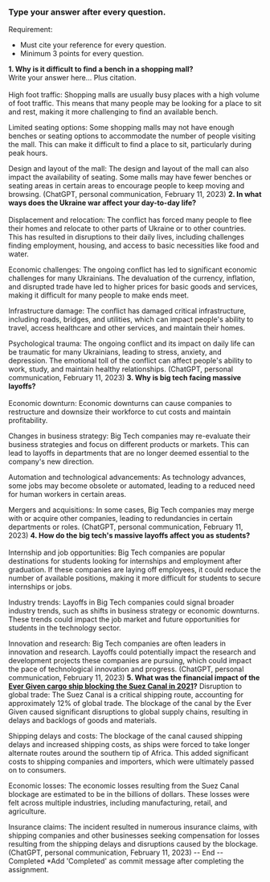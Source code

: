 ### Type your answer after every question. 
Requirement:
- Must cite your reference for every question.
- Minimum 3 points for every question.

**1. Why is it difficult to find a bench in a shopping mall? <br>**
Write your answer here... Plus citation. <br><br>
High foot traffic: Shopping malls are usually busy places with a high volume of foot traffic. This means that many people may be looking for a place to sit and rest, making it more challenging to find an available bench.

Limited seating options: Some shopping malls may not have enough benches or seating options to accommodate the number of people visiting the mall. This can make it difficult to find a place to sit, particularly during peak hours.

Design and layout of the mall: The design and layout of the mall can also impact the availability of seating. Some malls may have fewer benches or seating areas in certain areas to encourage people to keep moving and browsing.
(ChatGPT, personal communication, February 11, 2023)
**2. In what ways does the Ukraine war affect your day-to-day life?<br>**
<br>
Displacement and relocation: The conflict has forced many people to flee their homes and relocate to other parts of Ukraine or to other countries. This has resulted in disruptions to their daily lives, including challenges finding employment, housing, and access to basic necessities like food and water.

Economic challenges: The ongoing conflict has led to significant economic challenges for many Ukrainians. The devaluation of the currency, inflation, and disrupted trade have led to higher prices for basic goods and services, making it difficult for many people to make ends meet.

Infrastructure damage: The conflict has damaged critical infrastructure, including roads, bridges, and utilities, which can impact people's ability to travel, access healthcare and other services, and maintain their homes.

Psychological trauma: The ongoing conflict and its impact on daily life can be traumatic for many Ukrainians, leading to stress, anxiety, and depression. The emotional toll of the conflict can affect people's ability to work, study, and maintain healthy relationships.
(ChatGPT, personal communication, February 11, 2023)
**3. Why is big tech facing massive layoffs?<br>**
<br>
Economic downturn: Economic downturns can cause companies to restructure and downsize their workforce to cut costs and maintain profitability.

Changes in business strategy: Big Tech companies may re-evaluate their business strategies and focus on different products or markets. This can lead to layoffs in departments that are no longer deemed essential to the company's new direction.

Automation and technological advancements: As technology advances, some jobs may become obsolete or automated, leading to a reduced need for human workers in certain areas.

Mergers and acquisitions: In some cases, Big Tech companies may merge with or acquire other companies, leading to redundancies in certain departments or roles.
(ChatGPT, personal communication, February 11, 2023)
**4. How do the big tech's massive layoffs affect you as students?<br>**
<br>
Internship and job opportunities: Big Tech companies are popular destinations for students looking for internships and employment after graduation. If these companies are laying off employees, it could reduce the number of available positions, making it more difficult for students to secure internships or jobs.

Industry trends: Layoffs in Big Tech companies could signal broader industry trends, such as shifts in business strategy or economic downturns. These trends could impact the job market and future opportunities for students in the technology sector.

Innovation and research: Big Tech companies are often leaders in innovation and research. Layoffs could potentially impact the research and development projects these companies are pursuing, which could impact the pace of technological innovation and progress.
(ChatGPT, personal communication, February 11, 2023)
**5. What was the financial impact of the [Ever Given cargo ship blocking the Suez Canal in 2021](https://en.wikipedia.org/wiki/2021_Suez_Canal_obstruction)?**
Disruption to global trade: The Suez Canal is a critical shipping route, accounting for approximately 12% of global trade. The blockage of the canal by the Ever Given caused significant disruptions to global supply chains, resulting in delays and backlogs of goods and materials.

Shipping delays and costs: The blockage of the canal caused shipping delays and increased shipping costs, as ships were forced to take longer alternate routes around the southern tip of Africa. This added significant costs to shipping companies and importers, which were ultimately passed on to consumers.

Economic losses: The economic losses resulting from the Suez Canal blockage are estimated to be in the billions of dollars. These losses were felt across multiple industries, including manufacturing, retail, and agriculture.

Insurance claims: The incident resulted in numerous insurance claims, with shipping companies and other businesses seeking compensation for losses resulting from the shipping delays and disruptions caused by the blockage.
(ChatGPT, personal communication, February 11, 2023)
-- End -- <br>
Completed
*Add 'Completed' as commit message after completing the assignment.
